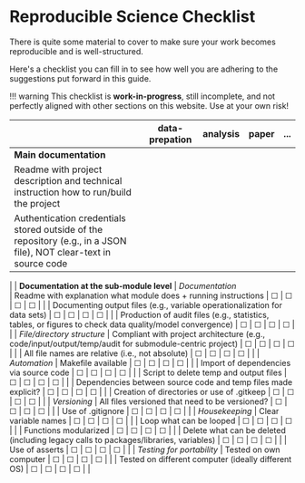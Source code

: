 # Reproducible Science Checklist 

There is quite some material to cover to make sure your work becomes
reproducible and is well-structured.

Here's a checklist you can fill in to see how well you are
adhering to the suggestions put forward in this guide.

!!! warning
	This checklist is **work-in-progress**, still incomplete, 
	and not perfectly aligned with other sections on this website.
	Use at your own risk!

	
|                                                                         | data-prepation | analysis    | paper       | ...     |
| ------------------------------------------------------------------------|:--------------:|:-----------:|:-----------:|:-------:|
| **Main documentation**
| Readme with project description and technical instruction how to run/build the project
| Authentication credentials stored outside of the repository (e.g., in a JSON file), NOT clear-text in source code
|
| **Documentation at the sub-module level**
| *Documentation*                           
| Readme with explanation what module does + running instructions | &#9744;        | &#9744;     | &#9744;     | &#9744; |    |
| Documenting output files (e.g., variable operationalization for data sets) | &#9744;        | &#9744;     | &#9744;     | &#9744; |    |
| Production of audit files (e.g., statistics, tables, or figures to check data quality/model convergence) | &#9744;        | &#9744;     | &#9744;     | &#9744; |    |
| *File/directory structure*
| Compliant with project architecture (e.g., code/input/output/temp/audit for submodule-centric project)  | &#9744;        | &#9744;     | &#9744;     | &#9744; |    |
| All file names are relative (i.e., not absolute) | &#9744;        | &#9744;     | &#9744;     | &#9744; |    |
| *Automation*
| Makefile available | &#9744;        | &#9744;     | &#9744;     | &#9744; |    |
| Import of dependencies via source code | &#9744;        | &#9744;     | &#9744;     | &#9744; |    |
| Script to delete temp and output files | &#9744;        | &#9744;     | &#9744;     | &#9744; |    |
| Dependencies between source code and temp files made explicit? | &#9744;        | &#9744;     | &#9744;     | &#9744; |    |
| Creation of directories or use of .gitkeep | &#9744;        | &#9744;     | &#9744;     | &#9744; |    |
| *Versioning*
| All files versioned that need to be versioned? | &#9744;        | &#9744;     | &#9744;     | &#9744; |    |
| Use of .gitignore | &#9744;        | &#9744;     | &#9744;     | &#9744; |    |
| *Housekeeping*
| Clear variable names | &#9744;        | &#9744;     | &#9744;     | &#9744; |    |
| Loop what can be looped | &#9744;        | &#9744;     | &#9744;     | &#9744; |    |
| Functions modularized | &#9744;        | &#9744;     | &#9744;     | &#9744; |    |
| Delete what can be deleted (including legacy calls to packages/libraries, variables) | &#9744;        | &#9744;     | &#9744;     | &#9744; |    |
| Use of asserts | &#9744;        | &#9744;     | &#9744;     | &#9744; |    |
| *Testing for portability*
| Tested on own computer | &#9744;        | &#9744;     | &#9744;     | &#9744; |    |
| Tested on different computer (ideally different OS) | &#9744;        | &#9744;     | &#9744;     | &#9744; |    |


